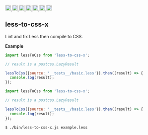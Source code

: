 <a
  href="https://travis-ci.org/Xotic750/less-to-css-x"
  title="Travis status">
<img
  src="https://travis-ci.org/Xotic750/less-to-css-x.svg?branch=master"
  alt="Travis status" height="18">
</a>
<a
  href="https://david-dm.org/Xotic750/less-to-css-x"
  title="Dependency status">
<img src="https://david-dm.org/Xotic750/less-to-css-x/status.svg"
  alt="Dependency status" height="18"/>
</a>
<a
  href="https://david-dm.org/Xotic750/less-to-css-x?type=dev"
  title="devDependency status">
<img src="https://david-dm.org/Xotic750/less-to-css-x/dev-status.svg"
  alt="devDependency status" height="18"/>
</a>
<a
  href="https://badge.fury.io/js/less-to-css-x"
  title="npm version">
<img src="https://badge.fury.io/js/less-to-css-x.svg"
  alt="npm version" height="18">
</a>
<a
  href="https://www.jsdelivr.com/package/npm/less-to-css-x"
  title="jsDelivr hits">
<img src="https://data.jsdelivr.com/v1/package/npm/less-to-css-x/badge?style=rounded"
  alt="jsDelivr hits" height="18">
</a>
<a
  href="https://bettercodehub.com/results/Xotic750/less-to-css-x"
  title="bettercodehub score">
<img src="https://bettercodehub.com/edge/badge/Xotic750/less-to-css-x?branch=master"
  alt="bettercodehub score" height="18">
</a>
<a
  href="https://coveralls.io/github/Xotic750/less-to-css-x?branch=master"
  title="Coverage Status">
<img src="https://coveralls.io/repos/github/Xotic750/less-to-css-x/badge.svg?branch=master"
  alt="Coverage Status" height="18">
</a>

<a name="module_less-to-css-x"></a>

## less-to-css-x

Lint and fix Less then compile to CSS.

**Example**

```js
import lessToCss from 'less-to-css-x';

// result is a postcss.LazyResult

lessToCss({source: '__tests__/basic.less'}).then((result) => {
  console.log(result);
});
```

```js
import lessToCss from 'less-to-css-x';

// result is a postcss.LazyResult

lessToCss({source: '__tests__/basic.less'}).then((result) => {
  console.log(result);
});
```

```bash
$ ./bin/less-to-css-x.js example.less
```
